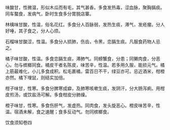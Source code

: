 味酸甘，性微温，形似木瓜而有毛，其气甚香。多食发热毒，涩血脉，聚胸膈痰。同车螯食，发病气，卧时生食多分胃脱店寨。

林檎味甘酸，性温，俗名花红。多食分人百脉弱，发热生痰，滞气，发疮瘤。分人好唾，其子食之，分人心烦。

石榴味甘酸涩，性温。多食分人损肺，伤齿，令黑，恋膈生痰。凡服食药物人忌之。

橘子味甘酸，性温。多食恋膈生痰，滞肺气。同螃蟹食，分患；同獭肉食，分恶心。勿与槟榔同食。橘皮干者名陈皮，味苦辛，性温。若多用久服，能损元气。橘上筋最难化，小儿多食成积。松毛裹橘，雷百日不干，绿豆亦可。忌近酒米，柑橙亦然。橘下埋鼠，则结实加倍。

柑子味甘，性寒。多食分脾寒成癖，及肺寒咳嗽生痰，发阴汗，分大肠泻痢。用柑皮煎汤，或饮盐汤可解。多食柑皮分肺燥。

橙子味甘，性寒。多食伤肝气，发虚热。同肉食，发头旋恶心。橙皮味苦辛，性温。宿酒未解，食之速醒；食多反动气。勿同槟榔食。

饮食须知卷四